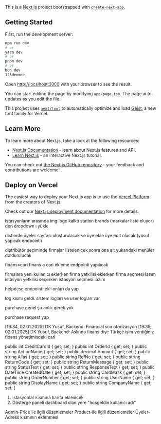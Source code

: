 This is a [Next.js](https://nextjs.org) project bootstrapped with [`create-next-app`](https://nextjs.org/docs/app/api-reference/cli/create-next-app).

## Getting Started

First, run the development server:

```bash
npm run dev
# or
yarn dev
# or
pnpm dev
# or
bun dev
123denmee
```

Open [http://localhost:3000](http://localhost:3000) with your browser to see the result.

You can start editing the page by modifying `app/page.tsx`. The page auto-updates as you edit the file.

This project uses [`next/font`](https://nextjs.org/docs/app/building-your-application/optimizing/fonts) to automatically optimize and load [Geist](https://vercel.com/font), a new font family for Vercel.

## Learn More

To learn more about Next.js, take a look at the following resources:

- [Next.js Documentation](https://nextjs.org/docs) - learn about Next.js features and API.
- [Learn Next.js](https://nextjs.org/learn) - an interactive Next.js tutorial.

You can check out [the Next.js GitHub repository](https://github.com/vercel/next.js) - your feedback and contributions are welcome!

## Deploy on Vercel

The easiest way to deploy your Next.js app is to use the [Vercel Platform](https://vercel.com/new?utm_medium=default-template&filter=next.js&utm_source=create-next-app&utm_campaign=create-next-app-readme) from the creators of Next.js.

Check out our [Next.js deployment documentation](https://nextjs.org/docs/app/building-your-application/deploying) for more details.

istasyonların arasında img logo kalktı station brands (markalar liste oluyor) den dropdown ı yükle

distlerde üyeler sayfası oluşturulacak ve üye ekle üye edit olucak (yusuf yapıcak endpointi)

distribütör seçiminde firmalar listelenicek sonra ona ait yukarıdaki menüler doldurulucak

finans=cari
finans a cari ekleme endpointi yapılıcak

firmalara yeni kullanıcı eklerken firma yetkilisi eklerken firma seçmesi lazım istasyon yetkilisi seçerken istasyon seçmesi lazım

helpdesc endpointi ekli onları da yap

log kısmı geldi. sistem logları ve user logları var

purchase genel şu anlık gerek yok

purchase request yap

[19:34, 02.01.2025] DK Yusuf, Backend: Financial son otorizasyon
[19:35, 02.01.2025] DK Yusuf, Backend: Aslında finans diye Türkçe isim verdiğiniz finans yönetimindeki cari

public int CreditCardId { get; set; }
public int OrderId { get; set; }
public string ActionName { get; set; }
public decimal Amount { get; set; }
public string Alias { get; set; }
public string RefNo { get; set; }
public string ReturnCode { get; set; }
public string ReturnMessage { get; set; }
public string StatusText { get; set; }
public string ResponseText { get; set; }
public DateTime CreatedDate { get; set; }
public string CardMask { get; set; }
public string OrderNumber { get; set; }
public string UserName { get; set; }
public string DisplayName { get; set; }
public string CompanyName { get; set; }

1. İstasyonlar kısmına harita eklenicek
2. Gösterge paneli dashboard olan yere "hoşgeldin kullanıcı adı"

Admin-Price ile ilgili düzenlemeler
Product-ile ilgili düzenlemeler
Üyeler-Adress kısmının eklenmesi
